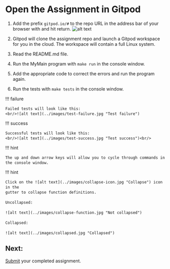 # Open the Assignment in Gitpod

1) Add the prefix `gitpod.io/#` to the repo URL in the address bar of your browser with and hit return.
![alt text](https://www.gitpod.io/static/412e666a92058d8b683423e70ec5b74b/16d34/prefix-screenshot.png "Gitpod prefix")<br/>
 
2) Gitpod will clone the assignment repo and launch a Gitpod workspace for you in the cloud. 
The workspace will contain a full Linux system. 

3) Read the README.md file.

4) Run the MyMain program with `make run` in the console window.

5) Add the appropriate code to correct the errors and run the program again.

6) Run the tests with `make tests` in the console window.

!!! failure

    Failed tests will look like this:
    <br/>![alt text](../images/test-failure.jpg "Test failure")

!!! success

    Successful tests will look like this:
    <br/>![alt text](../images/test-success.jpg "Test success")<br/>


!!! hint

    The up and down arrow keys will allow you to cycle through commands in the console window.
    
    
!!! hint

    Click on the ![alt text](../images/collapse-icon.jpg "Collapse") icon in the 
    gutter to collapse function definitions.
    
    Uncollapsed:

    ![alt text](../images/collapse-function.jpg "Not collapsed")
    
    Collapsed:
    
    ![alt text](../images/collapsed.jpg "Collapsed")


## Next:
[Submit](../../assignments/submit-assignment) your completed assignment.